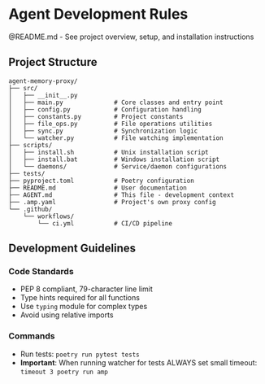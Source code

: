 # Agent Development Rules

@README.md - See project overview, setup, and installation instructions

## Project Structure

```
agent-memory-proxy/
├── src/
│   ├── __init__.py
│   ├── main.py              # Core classes and entry point
│   ├── config.py            # Configuration handling
│   ├── constants.py         # Project constants
│   ├── file_ops.py          # File operations utilities
│   ├── sync.py              # Synchronization logic
│   └── watcher.py           # File watching implementation
├── scripts/
│   ├── install.sh           # Unix installation script
│   ├── install.bat          # Windows installation script
│   └── daemons/             # Service/daemon configurations
├── tests/
├── pyproject.toml           # Poetry configuration
├── README.md                # User documentation
├── AGENT.md                 # This file - development context
├── .amp.yaml                # Project's own proxy config
└── .github/
    └── workflows/
        └── ci.yml           # CI/CD pipeline
```


## Development Guidelines

### Code Standards
- PEP 8 compliant, 79-character line limit
- Type hints required for all functions
- Use `typing` module for complex types
- Avoid using relative imports

### Commands
- Run tests: `poetry run pytest tests`
- **Important**: When running watcher for tests ALWAYS set small timeout: `timeout 3 poetry run amp`


